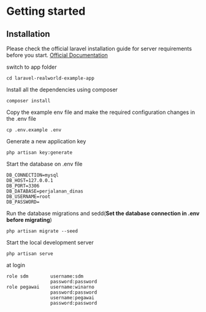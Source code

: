 

# Getting started

## Installation

Please check the official laravel installation guide for server requirements before you start. [Official Documentation](https://laravel.com/docs/9.x/installation)

switch to app folder

    cd laravel-realworld-example-app

Install all the dependencies using composer

    composer install

Copy the example env file and make the required configuration changes in the .env file

    cp .env.example .env

Generate a new application key

    php artisan key:generate

Start the  database on .env file

    DB_CONNECTION=mysql
    DB_HOST=127.0.0.1
    DB_PORT=3306
    DB_DATABASE=perjalanan_dinas
    DB_USERNAME=root
    DB_PASSWORD=

Run the database migrations and sedd(**Set the database connection in .env before migrating**)

    php artisan migrate --seed

Start the local development server

    php artisan serve
    
at login

    role sdm        username:sdm
                    password:password
    role pegawai    username:winarno
                    password:password
                    username:pegawai
                    password:password
                 
